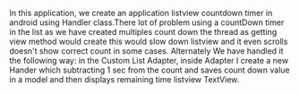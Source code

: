 In this application, we create an application listview countdown timer in android using Handler class.There lot of problem using a countDown timer in the list as we have created multiples count down the thread as getting view method would create this would slow down listview and it even scrolls doesn't show correct count in some cases.
Alternately We have handled it the following way: in the Custom List Adapter, inside Adapter I create a new Hander which subtracting 1 sec from the count and saves count down value in a model and then displays remaining time listview TextView.

